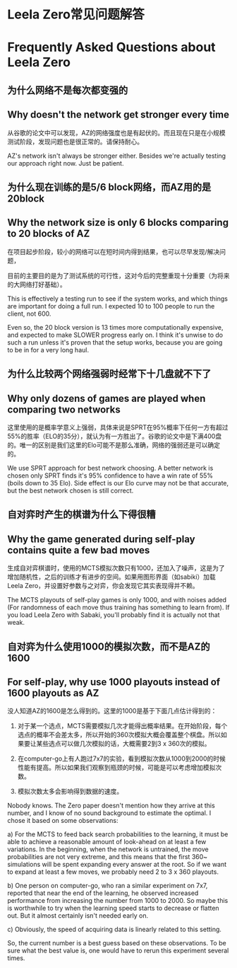 # Leela Zero常见问题解答 #
# Frequently Asked Questions about Leela Zero #

## 为什么网络不是每次都变强的 ##
## Why doesn't the network get stronger every time ##

从谷歌的论文中可以发现，AZ的网络强度也是有起伏的。而且现在只是在小规模测试阶段，发现问题也是很正常的。请保持耐心。

AZ's network isn't always be stronger either. Besides we're actually testing our approach right now. Just be patient.

## 为什么现在训练的是5/6 block网络，而AZ用的是20block ##
## Why the network size is only 6 blocks comparing to 20 blocks of AZ ##

在项目起步阶段，较小的网络可以在短时间内得到结果，也可以尽早发现/解决问题，

目前的主要目的是为了测试系统的可行性，这对今后的完整重现十分重要（为将来的大网络打好基础）。

This is effectively a testing run to see if the system works, and which things are important for doing a full run. I expected 10 to 100 people to run the client, not 600.

Even so, the 20 block version is 13 times more computationally expensive, and expected to make SLOWER progress early on. I think it's unwise to do such a run unless it's proven that the setup works, because you are going to be in for a very long haul.

## 为什么比较两个网络强弱时经常下十几盘就不下了 ##
## Why only dozens of games are played when comparing two networks ##

这里使用的是概率学意义上强弱，具体来说是SPRT在95%概率下任何一方有超过55%的胜率（ELO的35分），就认为有一方胜出了。谷歌的论文中是下满400盘的。唯一的区别是我们这里的Elo可能不是那么准确，网络的强弱还是可以确定的。

We use SPRT approach for best network choosing. A better network is chosen only SPRT finds it's 95% confidence to have a win rate of 55% (boils down to 35 Elo). Side effect is our Elo curve may not be that accurate, but the best network chosen is still correct.

## 自对弈时产生的棋谱为什么下得很糟 ##
## Why the game generated during self-play contains quite a few bad moves ##

生成自对弈棋谱时，使用的MCTS模拟次数只有1000，还加入了噪声，这是为了增加随机性，之后的训练才有进步的空间。如果用图形界面（如sabiki）加载Leela Zero，并设置好参数与之对弈，你会发现它其实表现得并不赖。

The MCTS playouts of self-play games is only 1000, and with noises added (For randomness of each move thus training has something to learn from). If you load Leela Zero with Sabaki, you'll probably find it is actually not that weak.

## 自对弈为什么使用1000的模拟次数，而不是AZ的1600 ##
## For self-play, why use 1000 playouts instead of 1600 playouts as AZ ##

没人知道AZ的1600是怎么得到的。这里的1000是基于下面几点估计得到的：

1. 对于某一个选点，MCTS需要模拟几次才能得出概率结果。在开始阶段，每个选点的概率不会差太多，所以开始的360次模拟大概会覆盖整个棋盘。所以如果要让某些选点可以做几次模拟的话，大概需要2到3 x 360次的模拟。

2. 在computer-go上有人跑过7x7的实验，看到模拟次数从1000到2000的时候性能有提高。所以如果我们观察到瓶颈的时候，可能是可以考虑增加模拟次数。

3. 模拟次数太多会影响得到数据的速度。

Nobody knows. The Zero paper doesn't mention how they arrive at this number, and I know of no sound background to estimate the optimal. I chose it based on some observations:

a) For the MCTS to feed back search probabilities to the learning, it must be able to achieve a reasonable amount of look-ahead on at least a few variations. In the beginning, when the network is untrained, the move probabilities are not very extreme, and this means that the first 360~ simulations will be spent expanding every answer at the root. So if we want to expand at least a few moves, we probably need 2 to 3 x 360 playouts.

b) One person on computer-go, who ran a similar experiment on 7x7, reported that near the end of the learning, he observed increased performance from increasing the number from 1000 to 2000. So maybe this is worthwhile to try when the learning speed starts to decrease or flatten out. But it almost certainly isn't needed early on.

c) Obviously, the speed of acquiring data is linearly related to this setting.

So, the current number is a best guess based on these observations. To be sure what the best value is, one would have to rerun this experiment several times.
